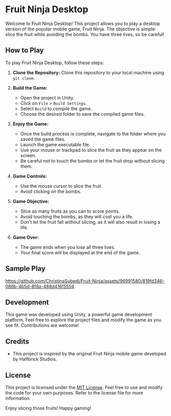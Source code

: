 # Fruit Ninja Desktop

Welcome to Fruit Ninja Desktop! This project allows you to play a desktop version of the popular mobile game, Fruit Ninja. The objective is simple: slice the fruit while avoiding the bombs. You have three lives, so be careful!

## How to Play

To play Fruit Ninja Desktop, follow these steps:

1. **Clone the Repository:** Clone this repository to your local machine using `git clone`.

2. **Build the Game:**
   - Open the project in Unity.
   - Click on `File` > `Build Settings`.
   - Select `Build` to compile the game.
   - Choose the desired folder to save the compiled game files.

3. **Enjoy the Game:**
   - Once the build process is complete, navigate to the folder where you saved the game files.
   - Launch the game executable file.
   - Use your mouse or trackpad to slice the fruit as they appear on the screen.
   - Be careful not to touch the bombs or let the fruit drop without slicing them.

4. **Game Controls:**
   - Use the mouse cursor to slice the fruit.
   - Avoid clicking on the bombs.

5. **Game Objective:**
   - Slice as many fruits as you can to score points.
   - Avoid touching the bombs, as they will cost you a life.
   - Don't let the fruit fall without slicing, as it will also result in losing a life.

6. **Game Over:**
   - The game ends when you lose all three lives.
   - Your final score will be displayed at the end of the game.
## Sample Play


https://github.com/ChristinaSubedi/Fruit-Ninja/assets/96991580/819fd346-086b-4b5d-8f8a-488d416f5554


## Development

This game was developed using Unity, a powerful game development platform. Feel free to explore the project files and modify the game as you see fit. Contributions are welcome!

## Credits

- This project is inspired by the original Fruit Ninja mobile game developed by Halfbrick Studios.

## License

This project is licensed under the [MIT License](LICENSE). Feel free to use and modify the code for your own purposes. Refer to the license file for more information.

Enjoy slicing those fruits! Happy gaming!
